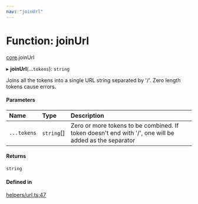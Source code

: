 ```yaml
---
nav: "joinUrl"
---
```

# Function: joinUrl

[core](../modules/core.md).joinUrl

▸ **joinUrl**(...`tokens`): `string`

Joins all the tokens into a single URL string separated by '/'. Zero length tokens cause errors.

#### Parameters

| Name | Type | Description |
| :------ | :------ | :------ |
| `...tokens` | `string`[] | Zero or more tokens to be combined. If token doesn't end with '/', one will be added as the separator |

#### Returns

`string`

#### Defined in

[helpers/url.ts:47](https://github.com/coda/packs-sdk/blob/main/helpers/url.ts#L47)
